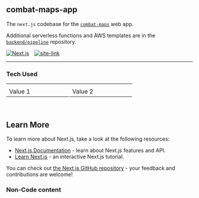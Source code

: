 ## combat-maps-app
The `next.js` codebase for the [`combat-maps`](/BAPcon) web app. 

Additional serverless functions and AWS templates are in the [`backend/pipeline`](/BAPcon/combat-maps-pipeline) repository.
<div>

<span style="margin-right:10px;">[![Next.js]](https://www.codefactor.io/)</span>
<span style="margin-right:10px;">[![site-link]](https://www.codefactor.io/)</span>

</div>
<style>
    td {
       min-width: 16vw;
       border-right: 1px solid white;
    }
</style>

---

### Tech Used
<table>
<tbody>
<tr><th></th><th></th></tr>
<tr><td>Value 1</td><td>Value 2</td></tr>
</tbody></table>

<br>

## Learn More

To learn more about Next.js, take a look at the following resources:

- [Next.js Documentation](https://nextjs.org/docs) - learn about Next.js features and API.
- [Learn Next.js](https://nextjs.org/learn) - an interactive Next.js tutorial.

You can check out [the Next.js GitHub repository](https://github.com/vercel/next.js/) - your feedback and contributions are welcome!

### Non-Code content
[Next.js]: https://img.shields.io/github/package-json/dependency-version/bapcon/combat-maps-app/next?color=463f37&logo=next.js&logoColor=fff&style=for-the-badge
[site-link]: https://img.shields.io/badge/Visit_Site-%20?style=for-the-badge&logo=amazonec2&logoColor=white&labelColor=463f37